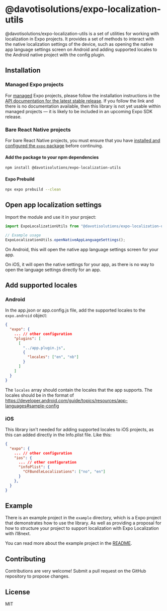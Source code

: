 # @davotisolutions/expo-localization-utils

@davotisolutions/expo-localization-utils is a set of utilities for working with localization in Expo projects. It provides a set of methods to interact with the native localization settings of the device, such as opening the native app language settings screen on Android and adding supported locales to the Android native project with the config plugin.

## Installation

### Managed Expo projects

For [managed](https://docs.expo.dev/archive/managed-vs-bare/) Expo projects, please follow the installation instructions in the [API documentation for the latest stable release](#api-documentation). If you follow the link and there is no documentation available, then this library is not yet usable within managed projects &mdash; it is likely to be included in an upcoming Expo SDK release.

### Bare React Native projects

For bare React Native projects, you must ensure that you have [installed and configured the `expo` package](https://docs.expo.dev/bare/installing-expo-modules/) before continuing.

#### Add the package to your npm dependencies

```sh
npm install @davotisolutions/expo-localization-utils
```

#### Expo Prebuild

```sh
npx expo prebuild --clean
```

## Open app localization settings

Import the module and use it in your project:

```typescript
import ExpoLocalizationUtils from "@davotisolutions/expo-localization-utils";

// Example usage
ExpoLocalizationUtils.openNativeAppLanguageSettings();
```

On Android, this will open the native app language settings screen for your app.

On iOS, it will open the native settings for your app, as there is no way to open the language settings directly for an app.

## Add supported locales

### Android

In the app.json or app.config.js file, add the supported locales to the `expo.android` object:

```json
{
  "expo": {
    ... // other configuration
    "plugins": [
      [
        "../app.plugin.js",
        {
          "locales": ["en", "nb"]
        }
      ]
    ]
  }
}
```

The `locales` array should contain the locales that the app supports. The locales should be in the format of https://developer.android.com/guide/topics/resources/app-languages#sample-config

### iOS

This library isn't needed for adding supported locales to iOS projects, as this can added directly in the Info.plist file. Like this:

```json
{
  "expo": {
    ... // other configuration
    "ios": {
      ... // other configuration
      "infoPlist": {
        "CFBundleLocalizations": ["no", "en"]
      }
    },
  }
}
```

## Example

There is an example project in the `example` directory, which is a Expo project that demonstrates how to use the library. As well as providing a proposal for how to structure your project to support localization with Expo Localization with i18next.

You can read more about the example project in the [README](example/README.md).

## Contributing

Contributions are very welcome! Submit a pull request on the GitHub repository to propose changes.

## License

MIT
